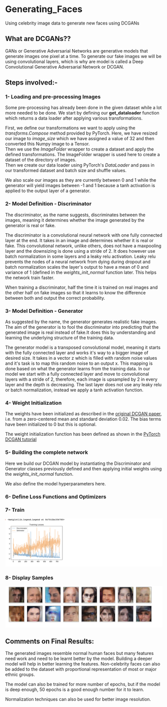 # Generating_Faces
Using celebrity image data to generate new faces using DCGANs

## What are DCGANs?? <br>
GANs or Generative Adversarial Networks are generative models that generate images one pixel at a time. To generate our fake images we will be using convolutional layers, which is why are model is called a Deep Convolutional Generative Adversarial Network or DCGAN. <br>

## Steps involved:- <br>
### 1- Loading and pre-processing Images <br>
Some pre-processing has already been done in the given dataset while a lot more needed to be done. We start by defining our **get_dataloader** function which returns a data loader after applying various transformations. <br>

First, we define our transformations we want to apply using the *transforms.Compose* method provided by PyTorch. Here, we have resized our image to *image_size* which we have assigned a value of 32 and then converted this Numpy image to a Tensor. <br>
Then we use the *ImageFolder* wrapper to create a dataset and apply the defined transformations. The ImageFolder wrapper is used here to create a dataset of the directory of images. <br> 
Then we create our data loader using PyTorch's *DataLoader* and pass in our transformed dataset and batch size and shuffle values. <br> 

We also scale our images as they are currently between 0 and 1 while the generator will yield images between -1 and 1 because a tanh activation is applied to the output layer of a generator. <br>

### 2- Model Definition - Discriminator <br>
The discriminator, as the name suggests, discriminates between the images, meaning it determines whether the image generated by the generator is real or fake. <br>

The discriminator is a convolutional neural network with one fully connected layer at the end. It takes in an image and determines whether it is real or fake. This convolutional network, unlike others, does not have a maxpooling layer and the downsizing is done using a stride of 2. It does however use batch normalization in some layers and a leaky relu activation. Leaky relu prevents the nodes of a neural network from dying during dropout and batch normalization scales the layer's output to have a mean of 0 and variance of 1 (defined in the *weights_init_normal* function later. This helps the network train faster. <br> 

When training a discriminator, half the time it is trained on real images and the other half on fake images so that it learns to know the difference between both and output the correct probability. <br>

### 3- Model Definition - Generator <br> 
As suggested by the name, the generator generates realistic fake images. The aim of the generator is to fool the discriminator into predicting that the generated image is real instead of fake.It does this by understanding and learning the underlying structure of the training data. <br>

The generator model is a transposed convolutional model, meaning it starts with the fully connected layer and works it's way to a bigger image of desired size. It takes in a vector z which is filled with random noise values and it's task is to map this random noise to an output x. This mapping is done based on what the generator learns from the training data. In our model we start with a fully connected layer and move to convolutional layers with a stride of 2, therefore, each image is upsampled by 2 in every layer and the depth is decreasing. The last layer does not use any leaky relu or batch normalization, instead we apply a tanh activation function. <br>

### 4- Weight Initialization <br>
The weights have been initialized as described in the [original DCGAN paper](https://arxiv.org/pdf/1511.06434.pdf), i.e. from a zero-centered mean and standard deviation 0.02. The bias terms have been initialized to 0 but this is optional. <br>

The weight initialization function has been defined as shown in the [PyTorch DCGAN tutorial](https://pytorch.org/tutorials/beginner/dcgan_faces_tutorial.html#weight-initialization) <br>

### 5- Building the complete network <br> 
Here we build our DCGAN model by instantiating the Discriminator and Generator classes previously defined and then applying initial weights using the *weights_init_normal* function. <br>

We also define the model hyperparameters here. <br>

### 6- Define Loss Functions and Optimizers <br> 

### 7- Train <br> 
![training loss](https://github.com/shahzina/Generating_Faces/blob/master/img_dcgan/training%20loss.png)

### 8- Display Samples <br>
![generated images](https://github.com/shahzina/Generating_Faces/blob/master/img_dcgan/generated%20images.png)


## Comments on Final Results: <br> 
The generated images resemble normal human faces but many features need work and need to be learnt better by the model. Building a deeper model will help in better learning the features. Non-celebrity faces can also be added to the dataset with proportional representation of most or major ethnic groups. <br>

The model can also be trained for more number of epochs, but if the model is deep enough, 50 epochs is a good enough number for it to learn. <br> 

Normalization techniques can also be used for better image resolution. <br>
